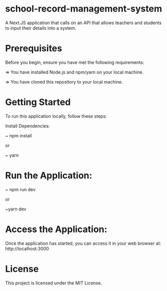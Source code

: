 # school-record-management-system
A Next.JS application that calls on an API that allows teachers and students to input their details into a system.

# Prerequisites
Before you begin, ensure you have met the following requirements:

=> You have installed Node.js and npm/yarn on your local machine.

=> You have cloned this repository to your local machine.

# Getting Started
 To run this application locally, follow these steps:

Install Dependencies:

~ npm install

or

~ yarn

# Run the Application:

~ npm run dev

or

~yarn dev

# Access the Application:

Once the application has started, you can access it in your web browser at:
http://localhost:3000

# License

This project is licensed under the MIT License.
